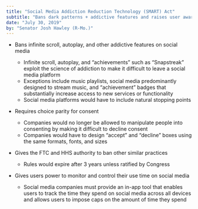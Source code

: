 ```yaml
---
title: "Social Media Addiction Reduction Technology (SMART) Act"
subtitle: "Bans dark patterns + addictive features and raises user awareness on social media "
date: "July 30, 2019"
by: "Senator Josh Hawley (R-Mo.)"
---
```


- Bans infinite scroll, autoplay, and other addictive features on social media

  - Infinite scroll, autoplay, and “achievements” such as “Snapstreak” exploit the science of addiction to make it difficult to leave a social media platform
  - Exceptions include music playlists, social media predominantly designed to stream music, and “achievement” badges that substantially increase access to new services or functionality
  - Social media platforms would have to include natural stopping points

- Requires choice parity for consent

  - Companies would no longer be allowed to manipulate people into consenting by making it difficult to decline consent
  - Companies would have to design “accept” and “decline” boxes using the same formats, fonts, and sizes

- Gives the FTC and HHS authority to ban other similar practices

  - Rules would expire after 3 years unless ratified by Congress

- Gives users power to monitor and control their use time on social media
  - Social media companies must provide an in-app tool that enables users to track the time they spend on social media across all devices and allows users to impose caps on the amount of time they spend
